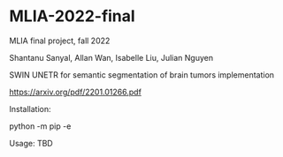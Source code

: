 # MLIA-2022-final
MLIA final project, fall 2022

Shantanu Sanyal, Allan Wan, Isabelle Liu, Julian Nguyen

SWIN UNETR for semantic segmentation of brain tumors implementation

https://arxiv.org/pdf/2201.01266.pdf

Installation:

python -m pip -e <path to MLIA-2022-FINAL>

Usage:
TBD

